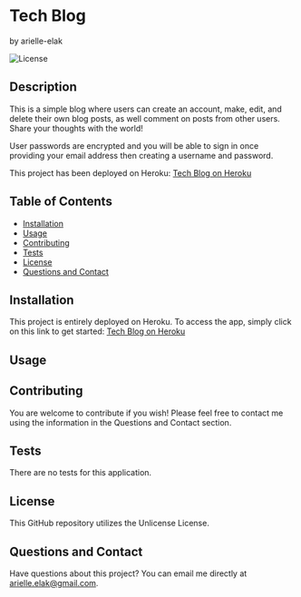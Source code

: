 # Tech Blog
by arielle-elak

![License](https://img.shields.io/badge/License-Unlicense-blue.svg)

## Description
This is a simple blog where users can create an account, make, edit, and delete their own blog posts, as well comment on posts from other users. Share your thoughts with the world!

User passwords are encrypted and you will be able to sign in once providing your email address then creating a username and password.

This project has been deployed on Heroku:
[Tech Blog on Heroku](https://arielle-elak-tech-blog.herokuapp.com/)


## Table of Contents

* [Installation](#installation)
* [Usage](#usage)
* [Contributing](#contributing)
* [Tests](#tests)
* [License](#license)
* [Questions and Contact](#questions_and_contact)

## Installation
This project is entirely deployed on Heroku. To access the app, simply click on this link to get started:
[Tech Blog on Heroku](https://arielle-elak-tech-blog.herokuapp.com/)



## Usage



## Contributing
You are welcome to contribute if you wish! Please feel free to contact me using the information in the Questions and Contact section.


## Tests
There are no tests for this application.


## License
This GitHub repository utilizes the Unlicense License.


## Questions and Contact
Have questions about this project? You can email me directly at [arielle.elak@gmail.com](mailto:arielle.elak@gmail.com).

